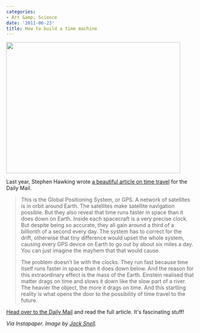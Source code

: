```yaml
---
categories:
- Art &amp; Science
date: '2011-06-23'
title: How to build a time machine
---
```


<img src="https://gomakethings.com/wp-content/uploads/2011/06/Time-Machine-466x350.jpg" alt="" title="Time-Machine" width="466" height="350" class="aligncenter size-medium wp-image-808" />

Last year, Stephen Hawking wrote <a href="http://www.dailymail.co.uk/home/moslive/article-1269288/STEPHEN-HAWKING-How-build-time-machine.html">a beautiful article on time travel</a> for the Daily Mail.

<blockquote>This is the Global Positioning System, or GPS. A network of satellites is in orbit around Earth. The satellites make satellite navigation possible. But they also reveal that time runs faster in space than it does down on Earth. Inside each spacecraft is a very precise clock. But despite being so accurate, they all gain around a third of a billionth of a second every day. The system has to correct for the drift, otherwise that tiny difference would upset the whole system, causing every GPS device on Earth to go out by about six miles a day. You can just imagine the mayhem that that would cause.

The problem doesn’t lie with the clocks. They run fast because time itself runs faster in space than it does down below. And the reason for this extraordinary effect is the mass of the Earth. Einstein realised that matter drags on time and slows it down like the slow part of a river. The heavier the object, the more it drags on time. And this startling reality is what opens the door to the possibility of time travel to the future.</blockquote>

<a href="http://www.dailymail.co.uk/home/moslive/article-1269288/STEPHEN-HAWKING-How-build-time-machine.html">Head over to the Daily Mail</a> and read the full article. It's fascinating stuff!

<em>Via Instapaper. Image by <a href="http://www.flickr.com/photos/59972430@N00/4852335884/">Jack Snell</a>.</em>